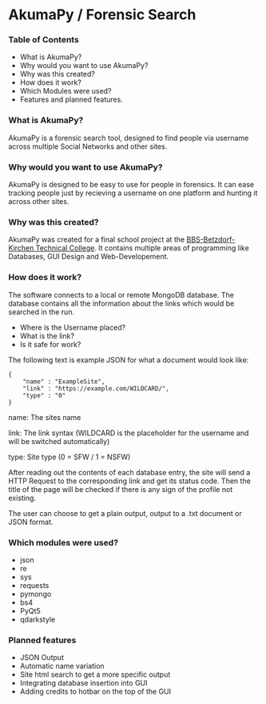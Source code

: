 # AkumaPy / Forensic Search

### Table of Contents
- What is AkumaPy?
- Why would you want to use AkumaPy?
- Why was this created?
- How does it work?
- Which Modules were used?
- Features and planned features.

### What is AkumaPy?

AkumaPy is a forensic search tool, designed to find people via username across multiple Social Networks and other sites.

### Why would you want to use AkumaPy?

AkumaPy is designed to be easy to use for people in forensics.
It can ease tracking people just by recieving a username on one platform and hunting it across other sites.

### Why was this created?

AkumaPy was created for a final school project at the [BBS-Betzdorf-Kirchen Technical College](https://www.bbs-betzdorf-kirchen.de "School Homepage").
It contains multiple areas of programming like Databases, GUI Design and Web-Developement.

### How does it work?

The software connects to a local or remote MongoDB database. The database contains all the information about the links which would be searched in the run.
- Where is the Username placed?
- What is the link?
- Is it safe for work?

The following text is example JSON for what a document would look like:

```
{
    "name" : "ExampleSite",
    "link" : "https://example.com/WILDCARD/",
    "type" : "0"
}
```

name: The sites name

link: The link syntax (WILDCARD is the placeholder for the username and will be switched automatically)

type: Site type (0 = SFW / 1 = NSFW)

After reading out the contents of each database entry, the site will send a HTTP Request to the corresponding link and get its status code.
Then the title of the page will be checked if there is any sign of the profile not existing.

The user can choose to get a plain output, output to a .txt document or JSON format.

### Which modules were used?

- json
- re
- sys
- requests
- pymongo
- bs4 
- PyQt5
- qdarkstyle

### Planned features

- JSON Output
- Automatic name variation
- Site html search to get a more specific output
- Integrating database insertion into GUI
- Adding credits to hotbar on the top of the GUI
